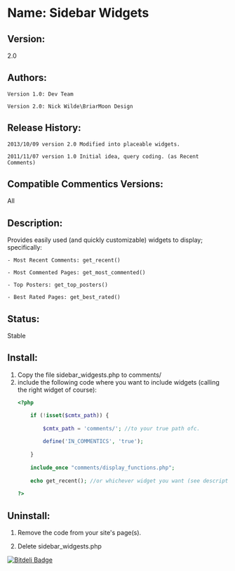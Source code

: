 Name: Sidebar Widgets
=============

Version:
--------
2.0

Authors:
--------
	Version 1.0: Dev Team
	
	Version 2.0: Nick Wilde\BriarMoon Design


Release History:
----------------
	2013/10/09 version 2.0 Modified into placeable widgets.
	
    2011/11/07 version 1.0 Initial idea, query coding. (as Recent Comments)

Compatible Commentics Versions:
-------------------------------
All

Description:
------------
Provides easily used (and quickly customizable) widgets to display; specifically:
    
	- Most Recent Comments: get_recent()
    
	- Most Commented Pages: get_most_commented()
    
	- Top Posters: get_top_posters()
    
	- Best Rated Pages: get_best_rated()

Status:
-------
Stable

Install:
--------
1. Copy the file sidebar_widgests.php to comments/
2. include the following code where you want to include widgets (calling the right widget of course):
    ```php
    <?php
	
        if (!isset($cmtx_path)) {
		
            $cmtx_path = 'comments/'; //to your true path ofc.
			
            define('IN_COMMENTICS', 'true');
			
        }
		
        include_once "comments/display_functions.php";
		
        echo get_recent(); //or whichever widget you want (see description or source)
		
    ?>
    ```

Uninstall:
----------
1. Remove the code from your site's page(s).

2. Delete sidebar_widgests.php

[![Bitdeli Badge](https://d2weczhvl823v0.cloudfront.net/PacificMorrowind/commentics_sidebar_widgets/trend.png)](https://bitdeli.com/free "Bitdeli Badge")

